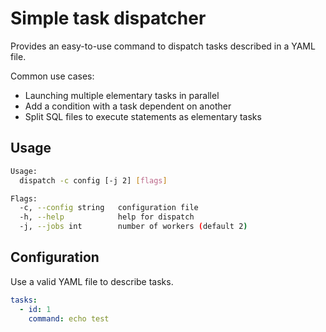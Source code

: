 # Simple task dispatcher

Provides an easy-to-use command to dispatch tasks described in a YAML file.

Common use cases:

* Launching multiple elementary tasks in parallel
* Add a condition with a task dependent on another
* Split SQL files to execute statements as elementary tasks

## Usage

```sh
Usage:
  dispatch -c config [-j 2] [flags]

Flags:
  -c, --config string   configuration file
  -h, --help            help for dispatch
  -j, --jobs int        number of workers (default 2)
```

## Configuration

Use a valid YAML file to describe tasks.

```yaml
tasks:
  - id: 1
    command: echo test
```